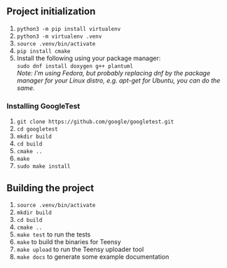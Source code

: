 ## Project initialization
1. `python3 -m pip install virtualenv`
2. `python3 -m virtualenv .venv`
3. `source .venv/bin/activate`
4. `pip install cmake`
5. Install the following using your package manager:</br>
   `sudo dnf install doxygen g++ plantuml`</br>
   _Note: I'm using Fedora, but probably replacing dnf by the package manager
   for your Linux distro, e.g. apt-get for Ubuntu, you can do the same._

### Installing GoogleTest
1. `git clone https://github.com/google/googletest.git`
2. `cd googletest`
3. `mkdir build`
4. `cd build`
5. `cmake ..`
6. `make`
7. `sudo make install`

## Building the project
1. `source .venv/bin/activate`
2. `mkdir build`
3. `cd build`
4. `cmake ..`
5. `make test` to run the tests
6. `make` to build the binaries for Teensy
7. `make upload` to run the Teensy uploader tool
8. `make docs` to generate some example documentation
